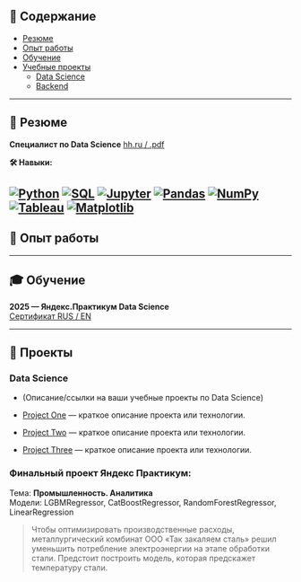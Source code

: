 ## 📑 Содержание
- [Резюме](#резюме)
- [Опыт работы](#опыт-работы)
- [Обучение](#обучение)
- [Учебные проекты](#учебные-проекты)
    - [Data Science](#data-science)
    - [Backend](#backend)

---

## 📝 Резюме

**Специалист по Data Science**  [hh.ru / .pdf](#) 

**🛠️ Навыки:**

[![Python](https://img.shields.io/badge/-Python-3776AB?style=flat-square&logo=python&logoColor=white)](https://www.python.org/)
[![SQL](https://img.shields.io/badge/-SQL-4479A1?style=flat-square&logo=postgresql&logoColor=white)]()
[![Jupyter](https://img.shields.io/badge/-Jupyter-F37626?style=flat-square&logo=jupyter&logoColor=white)](https://jupyter.org/)
[![Pandas](https://img.shields.io/badge/-Pandas-150458?style=flat-square&logo=pandas&logoColor=white)]()
[![NumPy](https://img.shields.io/badge/-NumPy-013243?style=flat-square&logo=numpy&logoColor=white)]()
[![Tableau](https://img.shields.io/badge/-Tableau-E97627?style=flat-square&logo=tableau&logoColor=white)](https://www.tableau.com/)
[![Matplotlib](https://img.shields.io/badge/-Matplotlib-11557C?style=flat-square&logo=matplotlib&logoColor=white)]()
---

## 💼 Опыт работы

---

## 🎓 Обучение

**2025 — Яндекс.Практикум Data Science**  
[Сертификат RUS / EN](#)

---

## 🚀 Проекты

### Data Science
- (Описание/ссылки на ваши учебные проекты по Data Science)

- [Project One](https://github.com/aleks-vinogradov/project-one) — краткое описание проекта или технологии.
- [Project Two](https://github.com/aleks-vinogradov/project-two) — краткое описание проекта или технологии.
- [Project Three](https://github.com/aleks-vinogradov/project-three) — краткое описание проекта или технологии.
  
### Финальный проект Яндекс Практикум:  
Тема: **Промышленность. Аналитика**  
Модели: LGBMRegressor, CatBoostRegressor, RandomForestRegressor, LinearRegression

> Чтобы оптимизировать производственные расходы, металлургический комбинат ООО «Так закаляем сталь» решил уменьшить потребление электроэнергии на этапе обработки стали. Предстоит построить модель, которая предскажет температуру стали.

